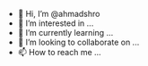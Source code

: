 - 👋 Hi, I’m @ahmadshro
- 👀 I’m interested in ...
- 🌱 I’m currently learning ...
- 💞️ I’m looking to collaborate on ...
- 📫 How to reach me ...

<!---
ahmadshro/ahmadshro is a ✨ special ✨ repository because its `README.md` (this file) appears on your GitHub profile.
You can click the Preview link to take a look at your changes.
--->
